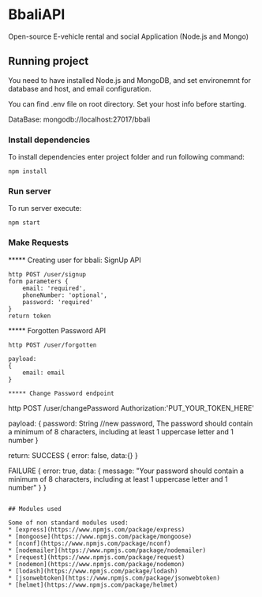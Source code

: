 # BbaliAPI
Open-source E-vehicle rental and social Application (Node.js and Mongo)

## Running project

You need to have installed Node.js and MongoDB, and set environemnt for database and host, and email configuration.

You can find .env file on root directory. Set your host info before starting.

DataBase: mongodb://localhost:27017/bbali

### Install dependencies 

To install dependencies enter project folder and run following command:
```
npm install
```

### Run server

To run server execute:
```
npm start 
```

### Make Requests

***** Creating user for bbali: SignUp API
```
http POST /user/signup 
form parameters {
	email: 'required',
	phoneNumber: 'optional',
	password: 'required'
}
return token

```

***** Forgotten Password API
```
http POST /user/forgotten

payload:
{
	email: email
}

***** Change Password endpoint
```
http POST /user/changePassword Authorization:'PUT_YOUR_TOKEN_HERE'

payload:
{
	password: String //new password, The password should contain a minimum of 8 characters, including at least 1 uppercase letter and 1 number 
}

return:
SUCCESS
{
	error: false,
	data:{}
}

FAILURE
{
    error: true,
    data: {
        message: "Your password should contain a minimum of 8 characters, including at least 1 uppercase letter and 1 number"
    }
}
```

## Modules used

Some of non standard modules used:
* [express](https://www.npmjs.com/package/express)
* [mongoose](https://www.npmjs.com/package/mongoose)
* [nconf](https://www.npmjs.com/package/nconf)
* [nodemailer](https://www.npmjs.com/package/nodemailer)
* [request](https://www.npmjs.com/package/request)
* [nodemon](https://www.npmjs.com/package/nodemon)
* [lodash](https://www.npmjs.com/package/lodash)
* [jsonwebtoken](https://www.npmjs.com/package/jsonwebtoken)
* [helmet](https://www.npmjs.com/package/helmet)